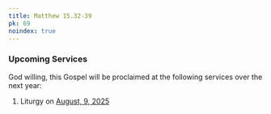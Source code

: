 ```yaml
---
title: Matthew 15.32-39
pk: 69
noindex: true
---
```


### Upcoming Services

God willing, this Gospel will be proclaimed at the following services over the next year:


1. Liturgy on [August,  9, 2025](https://orthocal.info/readings/gregorian/2025/08/09/)
